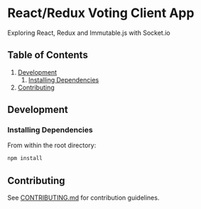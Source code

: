 # React/Redux Voting Client App

Exploring React, Redux and Immutable.js with Socket.io

## Table of Contents

1. [Development](#development)
    1. [Installing Dependencies](#installing-dependencies)
1. [Contributing](#contributing)

## Development

### Installing Dependencies

From within the root directory:

```sh
npm install
```

## Contributing

See [CONTRIBUTING.md](CONTRIBUTING.md) for contribution guidelines.
